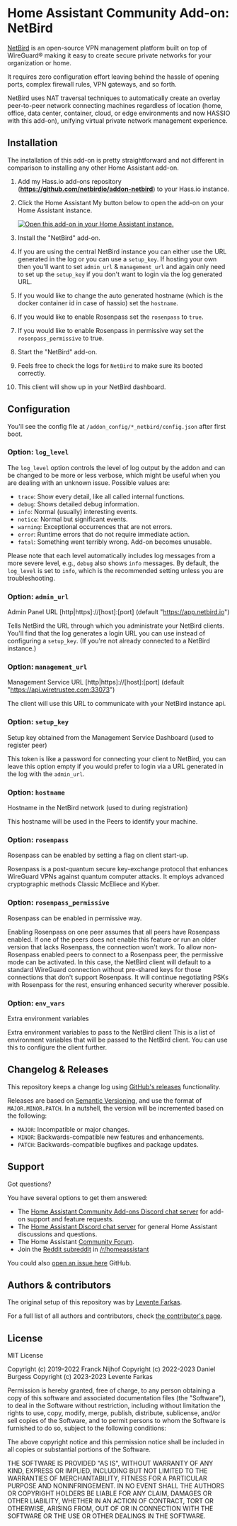 # Home Assistant Community Add-on: NetBird

[NetBird][netbird] is an open-source VPN management platform built on top of WireGuard® making it easy to create secure private networks for your organization or home.

It requires zero configuration effort leaving behind the hassle of opening ports, complex firewall rules, VPN gateways, and so forth.

NetBird uses NAT traversal techniques to automatically create an overlay peer-to-peer network connecting machines regardless of location (home, office, data center, container, cloud, or edge environments and now HASSIO with this add-on), unifying virtual private network management experience.

## Installation

The installation of this add-on is pretty straightforward and not different in
comparison to installing any other Home Assistant add-on.

1. Add my Hass.io add-ons repository (**<https://github.com/netbirdio/addon-netbird>**) to your Hass.io instance.
1. Click the Home Assistant My button below to open the add-on on your Home
   Assistant instance.

   [![Open this add-on in your Home Assistant instance.][addon-badge]][addon]

1. Install the "NetBird" add-on.
1. If you are using the central NetBird instance you can either use the URL generated in the log or you can use a `setup_key`. If hosting your own then you'll want to set `admin_url` & `management_url` and again only need to set up the `setup_key` if you don't want to login via the log generated URL.
1. If you would like to change the auto generated hostname (which is the docker container id in case of hassio) set the `hostname`.
1. If you would like to enable Rosenpass set the `rosenpass` to `true`.
1. If you would like to enable Rosenpass in permissive way set the `rosenpass_permissive` to true.
1. Start the "NetBird" add-on.
1. Feels free to check the logs for `NetBird` to make sure its booted correctly.
1. This client will show up in your NetBird dashboard.

## Configuration

You'll see the config file at `/addon_config/*_netbird/config.json` after first boot.

### Option: `log_level`

The `log_level` option controls the level of log output by the addon and can
be changed to be more or less verbose, which might be useful when you are
dealing with an unknown issue. Possible values are:

- `trace`: Show every detail, like all called internal functions.
- `debug`: Shows detailed debug information.
- `info`: Normal (usually) interesting events.
- `notice`: Normal but significant events.
- `warning`: Exceptional occurrences that are not errors.
- `error`: Runtime errors that do not require immediate action.
- `fatal`: Something went terribly wrong. Add-on becomes unusable.

Please note that each level automatically includes log messages from a
more severe level, e.g., `debug` also shows `info` messages. By default,
the `log_level` is set to `info`, which is the recommended setting unless
you are troubleshooting.

### Option: `admin_url`

Admin Panel URL [http|https]://[host]:[port] (default "<https://app.netbird.io>")

Tells NetBird the URL through which you administrate your NetBird clients.
You'll find that the log generates a login URL you can use instead of configuring a `setup_key`. (If you're not already connected to a NetBird instance.)

### Option: `management_url`

Management Service URL [http|https]://[host]:[port] (default "<https://api.wiretrustee.com:33073>")

The client will use this URL to communicate with your NetBird instance api.

### Option: `setup_key`

Setup key obtained from the Management Service Dashboard (used to register peer)

This token is like a password for connecting your client to NetBird, you can leave this
option empty if you would prefer to login via a URL generated in the log with the `admin_url`.

### Option: `hostname`

Hostname in the NetBird network (used to during registration)

This hostname will be used in the Peers to identify your machine.

### Option: `rosenpass`

Rosenpass can be enabled by setting a flag on client start-up.

Rosenpass is a post-quantum secure key-exchange protocol that enhances WireGuard
VPNs against quantum computer attacks. It employs advanced cryptographic methods
Classic McEliece and Kyber.

### Option: `rosenpass_permissive`

Rosenpass can be enabled in permissive way.

Enabling Rosenpass on one peer assumes that all peers have Rosenpass enabled. If one of the peers does not enable this feature or run an older version that lacks Rosenpass, the connection won't work. To allow non-Rosenpass enabled peers to connect to a Rosenpass peer, the permissive mode can be activated. In this case, the NetBird client will default to a standard WireGuard connection without pre-shared keys for those connections that don't support Rosenpass. It will continue negotiating PSKs with Rosenpass for the rest, ensuring enhanced security wherever possible.

### Option: `env_vars`

Extra environment variables

Extra environment variables to pass to the NetBird client
This is a list of environment variables that will be passed to the NetBird client.
You can use this to configure the client further.

## Changelog & Releases

This repository keeps a change log using [GitHub's releases][releases]
functionality.

Releases are based on [Semantic Versioning][semver], and use the format
of `MAJOR.MINOR.PATCH`. In a nutshell, the version will be incremented
based on the following:

- `MAJOR`: Incompatible or major changes.
- `MINOR`: Backwards-compatible new features and enhancements.
- `PATCH`: Backwards-compatible bugfixes and package updates.

## Support

Got questions?

You have several options to get them answered:

- The [Home Assistant Community Add-ons Discord chat server][discord] for add-on
  support and feature requests.
- The [Home Assistant Discord chat server][discord-ha] for general Home
  Assistant discussions and questions.
- The Home Assistant [Community Forum][forum].
- Join the [Reddit subreddit][reddit] in [/r/homeassistant][reddit]

You could also [open an issue here][issue] GitHub.

## Authors & contributors

The original setup of this repository was by [Levente Farkas][lfarkas].

For a full list of all authors and contributors,
check [the contributor's page][contributors].

## License

MIT License

Copyright (c) 2019-2022 Franck Nijhof
Copyright (c) 2022-2023 Daniel Burgess
Copyright (c) 2023-2023 Levente Farkas

Permission is hereby granted, free of charge, to any person obtaining a copy
of this software and associated documentation files (the "Software"), to deal
in the Software without restriction, including without limitation the rights
to use, copy, modify, merge, publish, distribute, sublicense, and/or sell
copies of the Software, and to permit persons to whom the Software is
furnished to do so, subject to the following conditions:

The above copyright notice and this permission notice shall be included in all
copies or substantial portions of the Software.

THE SOFTWARE IS PROVIDED "AS IS", WITHOUT WARRANTY OF ANY KIND, EXPRESS OR
IMPLIED, INCLUDING BUT NOT LIMITED TO THE WARRANTIES OF MERCHANTABILITY,
FITNESS FOR A PARTICULAR PURPOSE AND NONINFRINGEMENT. IN NO EVENT SHALL THE
AUTHORS OR COPYRIGHT HOLDERS BE LIABLE FOR ANY CLAIM, DAMAGES OR OTHER
LIABILITY, WHETHER IN AN ACTION OF CONTRACT, TORT OR OTHERWISE, ARISING FROM,
OUT OF OR IN CONNECTION WITH THE SOFTWARE OR THE USE OR OTHER DEALINGS IN THE
SOFTWARE.

[addon-badge]: https://my.home-assistant.io/badges/supervisor_addon.svg
[addon]: https://my.home-assistant.io/redirect/supervisor_addon/?addon=a0d7b954_netbird&repository_url=https%3A%2F%2Fgithub.com%2Fnetbirdio%2Faddon-netbird
[contributors]: https://github.com/hassio-addons/addon-netbird/graphs/contributors
[discord-ha]: https://discord.gg/c5DvZ4e
[discord]: https://discord.me/hassioaddons
[forum]: https://community.home-assistant.io/t/repository-community-hass-io-add-ons/24705
[issue]: https://github.com/netbirdio/addon-netbird/issues
[reddit]: https://reddit.com/r/homeassistant
[releases]: https://github.com/netbirdio/addon-netbird/releases
[semver]: http://semver.org/spec/v2.0.0.html
[netbird]: https://github.com/netbirdio/netbird
[lfarkas]: https://github.com/lfarkas
